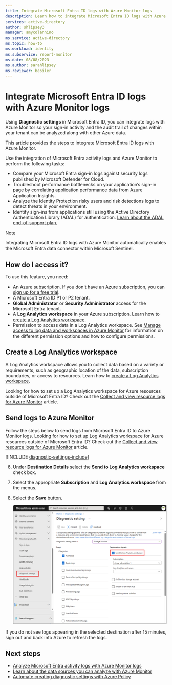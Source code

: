 ```yaml
---
title: Integrate Microsoft Entra ID logs with Azure Monitor logs
description: Learn how to integrate Microsoft Entra ID logs with Azure Monitor logs for querying and analysis.
services: active-directory
author: shlipsey3
manager: amycolannino
ms.service: active-directory
ms.topic: how-to
ms.workload: identity
ms.subservice: report-monitor
ms.date: 08/08/2023
ms.author: sarahlipsey
ms.reviewer: besiler
---
```


# Integrate Microsoft Entra ID logs with Azure Monitor logs

Using **Diagnostic settings** in Microsoft Entra ID, you can integrate logs with Azure Monitor so your sign-in activity and the audit trail of changes within your tenant can be analyzed along with other Azure data. 

This article provides the steps to integrate Microsoft Entra ID logs with Azure Monitor.

Use the integration of Microsoft Entra activity logs and Azure Monitor to perform the following tasks:

- Compare your Microsoft Entra sign-in logs against security logs published by Microsoft Defender for Cloud.
- Troubleshoot performance bottlenecks on your application’s sign-in page by correlating application performance data from Azure Application Insights.
- Analyze the Identity Protection risky users and risk detections logs to detect threats in your environment.
- Identify sign-ins from applications still using the Active Directory Authentication Library (ADAL) for authentication. [Learn about the ADAL end-of-support plan.](../develop/msal-migration.md)

> [!NOTE]
> Integrating Microsoft Entra ID logs with Azure Monitor automatically enables the Microsoft Entra data connector within Microsoft Sentinel.

## How do I access it? 

To use this feature, you need:

* An Azure subscription. If you don't have an Azure subscription, you can [sign up for a free trial](https://azure.microsoft.com/free/).
* A Microsoft Entra ID P1 or P2 tenant.
* **Global Administrator** or **Security Administrator** access for the Microsoft Entra tenant.
* A **Log Analytics workspace** in your Azure subscription. Learn how to [create a Log Analytics workspace](../../azure-monitor/logs/quick-create-workspace.md).
* Permission to access data in a Log Analytics workspace. See [Manage access to log data and workspaces in Azure Monitor](../../azure-monitor/logs/manage-access.md) for information on the different permission options and how to configure permissions.

## Create a Log Analytics workspace 

A Log Analytics workspace allows you to collect data based on a variety or requirements, such as geographic location of the data, subscription boundaries, or access to resources. Learn how to [create a Log Analytics workspace](../../azure-monitor/logs/quick-create-workspace.md). 

Looking for how to set up a Log Analytics workspace for Azure resources outside of Microsoft Entra ID? Check out the [Collect and view resource logs for Azure Monitor](../../azure-monitor/essentials/diagnostic-settings.md) article.

## Send logs to Azure Monitor

Follow the steps below to send logs from Microsoft Entra ID to Azure Monitor logs. Looking for how to set up Log Analytics workspace for Azure resources outside of Microsoft Entra ID? Check out the [Collect and view resource logs for Azure Monitor](../../azure-monitor/essentials/diagnostic-settings.md) article.

[!INCLUDE [diagnostic-settings-include](../includes/diagnostic-settings-include.md)]

6. Under **Destination Details** select the **Send to Log Analytics workspace** check box. 

7. Select the appropriate **Subscription** and **Log Analytics workspace** from the menus.

8. Select the **Save** button.

    ![Screenshot of the Diagnostics settings with some destination details shown.](./media/howto-integrate-activity-logs-with-azure-monitor-logs/diagnostic-settings-log-analytics-workspace.png)

If you do not see logs appearing in the selected destination after 15 minutes, sign out and back into Azure to refresh the logs.

## Next steps

* [Analyze Microsoft Entra activity logs with Azure Monitor logs](howto-analyze-activity-logs-log-analytics.md)
* [Learn about the data sources you can analyze with Azure Monitor](../../azure-monitor/data-sources.md)
* [Automate creating diagnostic settings with Azure Policy](../../azure-monitor/essentials/diagnostic-settings-policy.md)
